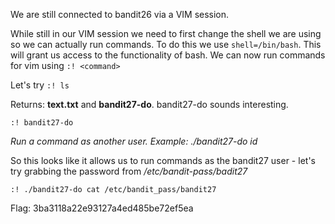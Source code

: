 We are still connected to bandit26 via a VIM session.

While still in our VIM session we need to first change the shell we are using so we can actually run commands. 
To do this we use `shell=/bin/bash`.
This will grant us access to the functionality of bash.
We can now run commands for vim using `:! <command>`

Let's try `:! ls`

Returns: **text.txt** and **bandit27-do**. bandit27-do sounds interesting.

`:! bandit27-do`

*Run a command as another user.*
*Example: ./bandit27-do id*

So this looks like it allows us to run commands as the bandit27 user - let's try grabbing the password from */etc/bandit-pass/badit27*

`:! ./bandit27-do cat /etc/bandit_pass/bandit27`

Flag: 3ba3118a22e93127a4ed485be72ef5ea
